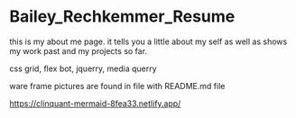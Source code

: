 # Bailey_Rechkemmer_Resume
<!-- discription -->
this is my about me page. it tells you a little about my self as well as shows my work past and my projects so far. 
<!-- programs used -->
css grid, flex bot, jquerry, media querry

ware frame pictures are found in file with README.md file 


<!-- sight link  -->
https://clinquant-mermaid-8fea33.netlify.app/